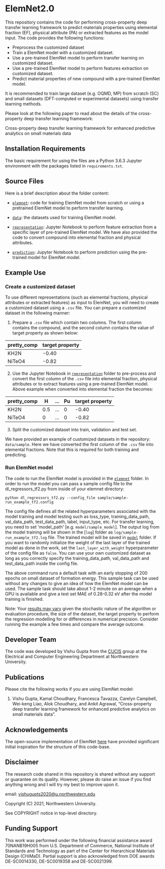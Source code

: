 # ElemNet2.0

This repository contains the code for performing cross-property deep transfer learning framework to predict materials properties using elemental fraction (EF), physical attribute (PA) or extracted features as the model input. The code provides the following functions:

* Preprocess the customized dataset 
* Train a ElemNet model with a customized dataset.
* Use a pre-trained ElemNet model to perform transfer learning on customized dataset.
* Use a pre-trained ElemNet model to perform features extraction on customized dataset.
* Predict material properties of new compound with a pre-trained ElemNet model.

It is recommended to train large dataset (e.g. OQMD, MP) from scratch (SC) and small datasets (DFT-computed or experimental datasets) using transfer learning methods.

Please look at the following paper to read about the details of the cross-property deep transfer learning framework:

Cross-property deep transfer learning framework for enhanced predictive analytics on small materials data


## Installation Requirements

The basic requirement for using the files are a Python 3.6.3 Jupyter environment with the packages listed in `requirements.txt`.

## Source Files
  
Here is a brief description about the folder content:

* [`elemnet`](./elemnet): code for training ElemNet model from scratch or using a pretrained ElemNet model to perform transfer learning.

* [`data`](./data): the datasets used for training ElemNet model.

* [`representation`](./representation): Jupyter Notebook to perform feature extraction from a specific layer of pre-trained ElemNet model. We have also provided the code to convert compound into elemental fraction and physical attributes.

* [`prediction`](./prediction): Jupyter Notebook to perform prediction using the pre-trained model for ElemNet model.

## Example Use

### Create a customized dataset

To use different representations (such as elemental fractions, physical attributes or extracted features) as input to ElemNet, you will need to create a customized dataset using a `.csv` file. You can prepare a customized dataset in the following manner:

1. Prepare a `.csv` file which contain two columns. The first column contains the compound, and the second column contains the value of target property as shown below:
 
| pretty_comp | target property |
| ----------- | --------------- |
| KH2N        | -0.40           |
| NiTeO4      | -0.82           |

2. Use the Jupyter Notebook in [`representation`](./representation) folder to pre-process and convert the first column of the `.csv` file into elemental fraction, physical attributes or to extract features using a pre-trained ElemNet model. Above example when converted into elemental fraction the becomes: 

| pretty_comp |  H  | ... | Pu | target property |
| ----------- | --- | --- | -- | --------------- |
| KH2N        | 0.5 | ... | 0  | -0.40           |
| NiTeO4      | 0   | ... | 0  | -0.82           |

3. Split the customized dataset into train, validation and test set.

We have provided an example of customized datasets in the repository: `data/sample`. Here we have converted the first column of the `.csv` file into elemental fractions. Note that this is required for both training and predicting. 

### Run ElemNet model

The code to run the ElemNet model is provided in the [`elemnet`](./elemnet) folder. In order to run the model you can pass a sample config file to the dl_regressors_tf2.py from inside of your elemnet directory:

`python dl_regressors_tf2.py --config_file sample/sample-run_example_tf2.config`

The config file defines all the related hyperparameters associated with the model training and model testing such as loss_type, training_data_path, val_data_path, test_data_path, label, input_type, etc.
For transfer learning, you need to set 'model_path' [e.g. `model/sample_model`]. 
The output log from the model training will be shown in the [`log`] folder as `log/sample-run_example_tf2.log` file. 
The trained model will be saved in [`model`](./model) folder. 
If you want to randomly initialize the weight of the last layer of the trained model as done in the work, set the `last_layer_with_weight` hyperparameter of the config file as `false`. 
You can use your own customized dataset as long as you correctly specify the training_data_path, val_data_path and test_data_path inside the config file.

The above command runs a default task with an early stopping of 200 epochs on small dataset of formation energy. This sample task can be used without any changes to give an idea of how the ElemNet model can be used. The sample task should take about 1-2 minute on an average when a GPU is available and give a test set MAE of 0.28-0.32 eV after the model training is finished.

Note: Your <a href="https://machinelearningmastery.com/different-results-each-time-in-machine-learning/">results may vary</a> given the stochastic nature of the algorithm or evaluation procedure, the size of the dataset, the target property to perform the regression modelling for or differences in numerical precision. Consider running the example a few times and compare the average outcome.

## Developer Team

The code was developed by Vishu Gupta from the <a href="http://cucis.ece.northwestern.edu/">CUCIS</a> group at the Electrical and Computer Engineering Department at Northwestern University.

## Publications

Please cite the following works if you are using ElemNet model:

1. Vishu Gupta, Kamal Choudhary, Francesca Tavazza, Carelyn Campbell, Wei-keng Liao, Alok Choudhary, and Ankit Agrawal, “Cross-property deep transfer learning framework for enhanced predictive analytics on small materials data”.

## Acknowledgements

The open-source implementation of ElemNet <a href="https://github.com/NU-CUCIS/ElemNet">here</a> have provided significant initial inspiration for the structure of this code-base.

## Disclaimer

The research code shared in this repository is shared without any support or guarantee on its quality. However, please do raise an issue if you find anything wrong and I will try my best to improve upon it.

email: vishugupts2020@u.northwestern.edu

Copyright (C) 2021, Northwestern University.

See COPYRIGHT notice in top-level directory.

## Funding Support

This work was performed under the following financial assistance award 70NANB19H005 from U.S. Department of Commerce, National Institute of Standards and Technology as part of the Center for Hierarchical Materials Design (CHiMaD). Partial support is also acknowledged from DOE awards DE-SC0014330, DE-SC0019358 and DE-SC0021399.
